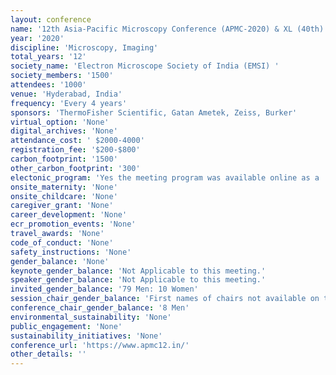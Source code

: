 ```yaml
---
layout: conference 
name: '12th Asia-Pacific Microscopy Conference (APMC-2020) & XL (40th) AGM Meeting of EMSI'
year: '2020'
discipline: 'Microscopy, Imaging'
total_years: '12'
society_name: 'Electron Microscope Society of India (EMSI) '
society_members: '1500'
attendees: '1000'
venue: 'Hyderabad, India'
frequency: 'Every 4 years'
sponsors: 'ThermoFisher Scientific, Gatan Ametek, Zeiss, Burker'
virtual_option: 'None'
digital_archives: 'None'
attendance_cost: ' $2000-4000'
registration_fee: '$200-$800'
carbon_footprint: '1500'
other_carbon_footprint: '300'
electonic_program: 'Yes the meeting program was available online as a .pdf file.'
onsite_maternity: 'None'
onsite_childcare: 'None'
caregiver_grant: 'None'
career_development: 'None'
ecr_promotion_events: 'None'
travel_awards: 'None'
code_of_conduct: 'None'
safety_instructions: 'None'
gender_balance: 'None'
keynote_gender_balance: 'Not Applicable to this meeting.'
speaker_gender_balance: 'Not Applicable to this meeting.'
invited_gender_balance: '79 Men: 10 Women'
session_chair_gender_balance: 'First names of chairs not available on the program file online.'
conference_chair_gender_balance: '8 Men'
environmental_sustainability: 'None'
public_engagement: 'None'
sustainability_initiatives: 'None'
conference_url: 'https://www.apmc12.in/'
other_details: ''
---
```

